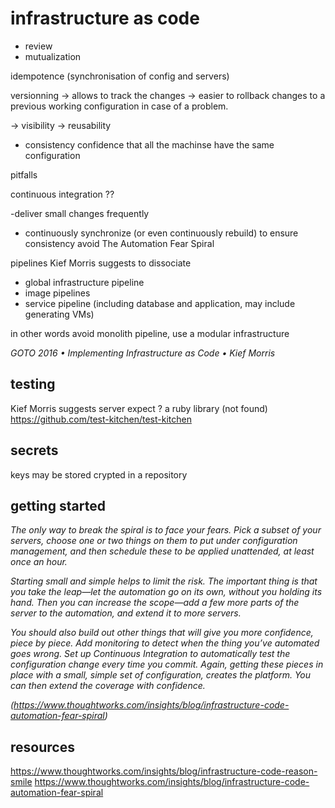 
# infrastructure as code
- review
- mutualization

idempotence (synchronisation of config and servers)

versionning
-> allows to track the changes
-> easier to rollback changes to a previous working configuration in case of a problem.

-> visibility
-> reusability
- consistency
confidence that all the machinse have the same configuration

pitfalls

continuous integration ??

-deliver small changes frequently
- continuously synchronize (or even continuously rebuild) to ensure consistency
avoid The Automation Fear Spiral

pipelines
Kief Morris suggests to dissociate
- global infrastructure pipeline
- image pipelines
- service pipeline (including database and application, may include generating VMs)

in other words avoid monolith pipeline, use a modular infrastructure

*GOTO 2016 • Implementing Infrastructure as Code • Kief Morris*

## testing 
Kief Morris suggests
server expect ? a ruby library (not found)
https://github.com/test-kitchen/test-kitchen

## secrets

keys may be stored crypted in a repository

## getting started

*The only way to break the spiral is to face your fears. Pick a subset of your servers, choose one or two things on them to put under configuration management, and then schedule these to be applied unattended, at least once an hour.*

*Starting small and simple helps to limit the risk. The important thing is that you take the leap—let the automation go on its own, without you holding its hand. Then you can increase the scope—add a few more parts of the server to the automation, and extend it to more servers.*

*You should also build out other things that will give you more confidence, piece by piece. Add monitoring to detect when the thing you’ve automated goes wrong. Set up Continuous Integration to automatically test the configuration change every time you commit. Again, getting these pieces in place with a small, simple set of configuration, creates the platform. You can then extend the coverage with confidence.*

*(https://www.thoughtworks.com/insights/blog/infrastructure-code-automation-fear-spiral)*

## resources
https://www.thoughtworks.com/insights/blog/infrastructure-code-reason-smile
https://www.thoughtworks.com/insights/blog/infrastructure-code-automation-fear-spiral

